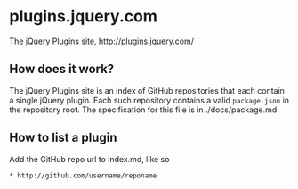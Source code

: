 # plugins.jquery.com

The jQuery Plugins site, http://plugins.jquery.com/

## How does it work?

The jQuery Plugins site is an index of GitHub repositories that each
contain a single jQuery plugin. Each such repository contains a
valid `package.json` in the repository root. The specification for
this file is in ./docs/package.md

## How to list a plugin

Add the GitHub repo url to index.md, like so

`* http://github.com/username/reponame`
